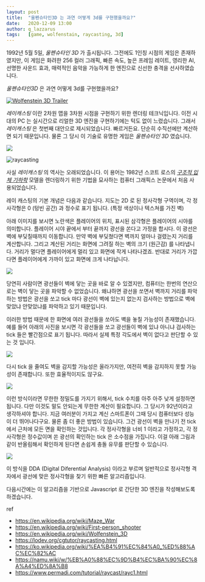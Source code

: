```yaml
---
layout: post
title:  "울펜슈타인3D 는 과연 어떻게 3d를 구현했을까요?"
date:   2020-12-09 13:00
author: q_lazzarus
tags:	[game, wolfenstain, raycasting, 3d]
---
```


1992년 5월 5일, *울펜슈타인 3D* 가 출시됩니다. 그전에도 1인칭 시점의 게임은 존재하였지만, 이 게임은 화려한 256 컬러 그래픽, 빠른 속도, 높은 프레임 레이트, 영리한 AI, 선명한 사운드 효과, 매력적인 음악을 가능하게 한 엔진으로 신선한 충격을 선사하였습니다.

*울펜슈타인3D* 은 과연 어떻게 3d를 구현했을까요?

[![Wolfenstein 3D Trailer](https://img.youtube.com/vi/7P_dic-pSKo/0.jpg)](https://www.youtube.com/watch?v=7P_dic-pSKo "Wolfenstein 3D Trailer")

*레이캐스팅* 이란 2차원 맵을 3차원 시점을 구현하기 위한 렌더링 테크닉입니다. 이전 시대의 PC 는 실시간으로 리얼한 3D 엔진을 구현하기에는 턱도 없이 느렸습니다. 그래서 *레이캐스팅* 은 첫번째 대안으로 제시되었습니다. 빠르거든요. 단순히 수직선에만 계산하면 되기 때문입니다. 물론 그 당시 이 기술로 유명한 게임은 *울펜슈타인 3D* 였습니다. 

![](https://www.permadi.com/tutorial/raycast/images/figure1.gif)

![raycasting](https://i.stack.imgur.com/AC2tt.gif)

사실 *레이캐스팅* 의 역사는 오래되었습니다. 이 용어는 1982년 스코트 로스의 *[구조적 입체 기하학](https://ko.wikipedia.org/wiki/%EA%B5%AC%EC%A1%B0%EC%A0%81_%EC%9E%85%EC%B2%B4_%EA%B8%B0%ED%95%98%ED%95%99)* 모델을 렌더링하기 위한 기법을 묘사하는 컴퓨터 그래픽스 논문에서 처음 사용되었습니다.

레이 캐스팅의 기본 개념은 다음과 같습니다. 지도는 2D 로 된 정사각형 구역이며, 각 정사각형은 0 (텅빈 공간) 과 정수로 표기 됩니다. (특정 색상이나 텍스쳐를 가진 벽)

아래 이미지를 보시면 노란색은 플레이어의 위치, 표시된 삼각형은 플레이어의 시야를 의미합니다. 플레이어 시야 끝에서 부터 끝까지 광선을 쏜다고 가정을 합시다. 이 광선은 벽에 부딪칠때까지 이동합니다. 만약 벽에 부딪쳤다면 벽까지 얼마나 걸렸는지 거리를 계산합니다. 그리고 계산된 거리는 화면에 그려질 하는 벽의 크기 (원근감) 를 나타냅니다. 거리가 멀다면 플레이어에게 멀리 있고 화면에 작게 나타나겠죠. 반대로 거리가 가깝다면 플레이어에게 가까이 있고 화면에 크게 나타납니다.

![](https://lodev.org/cgtutor/images/raycastgrid.gif)

당연히 사람이면 광선들이 벽에 닿는 곳을 바로 알 수 있겠지만, 컴퓨터는 한번의 연산으로는 벽이 닿는 곳을 파악할 수 없었습니다. 왜냐하면 광선을 쏘면서 벽까지 거리를 파악하는 방법은 광선을 쏘고 tick 마다 광선이 벽에 있는지 없는지 검사하는 방법으로 벽에 맞았냐 안맞았냐를 파악하고 있기 때문입니다.

이러한 방법 때문에 한 화면에 여러 광선들을 쏘아도 벽을 놓칠 가능성이 존재했습니다. 예를 들어 아래의 사진을 보시면 각 광선들을 쏘고 광선들이 벽에 있냐 아니냐 검사하는 tick 들은 빨간점으로 표기 됩니다. 따라서 실제 특정 각도에서 벽이 없다고 판단할 수 있는 것 입니다.

![](https://lodev.org/cgtutor/images/raycastmiss.gif)

다시 tick 을 줄여도 벽을 감지할 가능성은 올라가지만, 여전히 벽을 감지하지 못할 가능성이 존재합니다. 또한 효율적이지도 않구요.

![](https://lodev.org/cgtutor/images/raycastmiss2.gif)

이런 방식이라면 무한한 정밀도를 가지기 위해서, tick 수치를 아주 아주 낮게 설정하면 됩니다. 다만 이것도 말도 안되는게 무한한 계산이 필요합니다. 그 당시가 92년이라고 생각하셔야 합니다. 지금 여러분이 가지고 계신 스마트폰이 그때 당시 컴퓨터보다 성능이 더 뛰어나다구요. 물론 좀 더 좋은 방법이 있습니다. 그건 광선이 벽을 만나기 전 tick 에서 근처에 모든 면을 확인하는 것입니다. 각 정사각형을 너비 1 이라고 가정하고, 각 정사각형은 정수값이며 쏜 광선의 확인하는 tick 은 소수점을 가집니다. 이걸 아래 그림과 같이 반올림해서 확인하게 된다면 손쉽게 충돌 유무를 판단할 수 있습니다.

![](https://lodev.org/cgtutor/images/raycasthit.gif)

이 방식을 DDA (Digital Diferential Analysis) 이라고 부르며 일반적으로 정사각형 격자에서 광선에 맞은 정사각형을 찾기 위한 빠른 알고리즘입니다. 

다음시간에는 이 알고리즘을 기반으로 Javascript 로 간단한 3D 엔진을 작성해보도록 하겠습니다.

ref
 * https://en.wikipedia.org/wiki/Maze_War
 * https://en.wikipedia.org/wiki/First-person_shooter
 * https://en.wikipedia.org/wiki/Wolfenstein_3D
 * https://lodev.org/cgtutor/raycasting.html
 * https://ko.wikipedia.org/wiki/%EA%B4%91%EC%84%A0_%ED%88%AC%EC%82%AC
 * https://namu.wiki/w/%EB%A0%88%EC%9D%B4%EC%BA%90%EC%8A%A4%ED%8A%B8
 * https://www.permadi.com/tutorial/raycast/rayc1.html